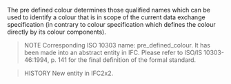 The pre defined colour determines those qualified names which can be used to identify a colour that is in scope of the current data exchange specification (in contrary to colour specification which defines the colour directly by its colour components).

<!-- end of short definition -->


> NOTE Corresponding ISO 10303 name: pre_defined_colour. It has been made into an abstract entity in IFC. Please refer to ISO/IS 10303-46:1994, p. 141 for the final definition of the formal standard.

> HISTORY New entity in IFC2x2.
